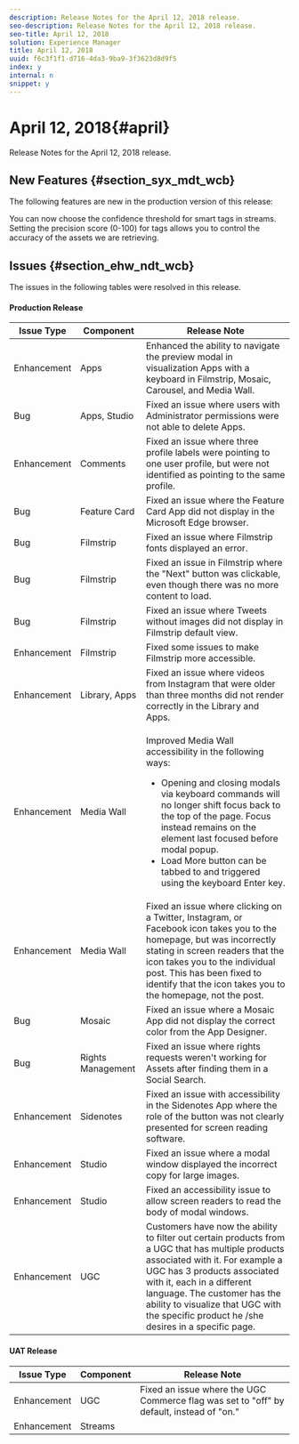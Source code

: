 ```yaml
---
description: Release Notes for the April 12, 2018 release.
seo-description: Release Notes for the April 12, 2018 release.
seo-title: April 12, 2018
solution: Experience Manager
title: April 12, 2018
uuid: f6c3f1f1-d716-4da3-9ba9-3f3623d8d9f5
index: y
internal: n
snippet: y
---
```


# April 12, 2018{#april}

Release Notes for the April 12, 2018 release.

## New Features {#section_syx_mdt_wcb}

The following features are new in the production version of this release:

You can now choose the confidence threshold for smart tags in streams. Setting the precision score (0-100) for tags allows you to control the accuracy of the assets we are retrieving.

## Issues {#section_ehw_ndt_wcb}

The issues in the following tables were resolved in this release.

#### Production Release
<table id="table_f5w_4xk_mdb">  
 <thead> 
  <tr> 
   <th class="entry"> <b>Issue Type</b> </th> 
   <th class="entry"> <b>Component</b> </th> 
   <th class="entry"> <b>Release Note</b> </th> 
  </tr> 
 </thead>
 <tbody> 
  <tr> 
   <td> Enhancement</td> 
   <td> Apps</td> 
   <td> Enhanced the ability to navigate the preview modal in visualization Apps with a keyboard in Filmstrip, Mosaic, Carousel, and Media Wall.</td> 
  </tr> 
  <tr> 
   <td> Bug</td> 
   <td> Apps, Studio</td> 
   <td> Fixed an issue where users with Administrator permissions were not able to delete Apps.</td> 
  </tr> 
  <tr> 
   <td> Enhancement</td> 
   <td> Comments</td> 
   <td> Fixed an issue where three profile labels were pointing to one user profile, but were not identified as pointing to the same profile.</td> 
  </tr> 
  <tr> 
   <td> Bug</td> 
   <td> Feature Card</td> 
   <td> Fixed an issue where the Feature Card App did not display in the Microsoft Edge browser.</td> 
  </tr> 
  <tr> 
   <td> Bug</td> 
   <td> Filmstrip</td> 
   <td> Fixed an issue where Filmstrip fonts displayed an error.</td> 
  </tr> 
  <tr> 
   <td> Bug</td> 
   <td> Filmstrip</td> 
   <td> Fixed an issue in Filmstrip where the "Next" button was clickable, even though there was no more content to load.</td> 
  </tr> 
  <tr> 
   <td> Bug</td> 
   <td> Filmstrip</td> 
   <td> Fixed an issue where Tweets without images did not display in Filmstrip default view.</td> 
  </tr> 
  <tr> 
   <td> Enhancement</td> 
   <td> Filmstrip</td> 
   <td> Fixed some issues to make Filmstrip more accessible.</td> 
  </tr> 
  <tr> 
   <td> Enhancement</td> 
   <td> Library, Apps</td> 
   <td> Fixed an issue where videos from Instagram that were older than three months did not render correctly in the Library and Apps.</td> 
  </tr> 
  <tr> 
   <td> Enhancement</td> 
   <td> Media Wall</td> 
   <td> <p>Improved Media Wall accessibility in the following ways: </p> 
    <ul id="ul_tcq_r1l_mdb"> 
     <li>Opening and closing modals via keyboard commands will no longer shift focus back to the top of the page. Focus instead remains on the element last focused before modal popup. </li> 
     <li>Load More button can be tabbed to and triggered using the keyboard Enter key.</li> 
    </ul> </td> 
  </tr> 
  <tr> 
   <td> Enhancement</td> 
   <td> Media Wall</td> 
   <td> Fixed an issue where clicking on a Twitter, Instagram, or Facebook icon takes you to the homepage, but was incorrectly stating in screen readers that the icon takes you to the individual post. This has been fixed to identify that the icon takes you to the homepage, not the post.</td> 
  </tr> 
  <tr> 
   <td> Bug</td> 
   <td> Mosaic</td> 
   <td> Fixed an issue where a Mosaic App did not display the correct color from the App Designer.</td> 
  </tr> 
  <tr> 
   <td> Bug</td> 
   <td> Rights Management</td> 
   <td> Fixed an issue where rights requests weren't working for Assets after finding them in a Social Search.</td> 
  </tr> 
  <tr> 
   <td> Enhancement</td> 
   <td> Sidenotes</td> 
   <td> Fixed an issue with accessibility in the Sidenotes App where the role of the button was not clearly presented for screen reading software.</td> 
  </tr> 
  <tr> 
   <td> Enhancement</td> 
   <td> Studio</td> 
   <td> Fixed an issue where a modal window displayed the incorrect copy for large images.</td> 
  </tr> 
  <tr> 
   <td> Enhancement</td> 
   <td> Studio</td> 
   <td> Fixed an accessibility issue to allow screen readers to read the body of modal windows.</td> 
  </tr> 
  <tr> 
   <td> Enhancement</td> 
   <td> UGC</td> 
   <td> Customers have now the ability to filter out certain products from a UGC that has multiple products associated with it. For example a UGC has 3 products associated with it, each in a different language. The customer has the ability to visualize that UGC with the specific product he /she desires in a specific page.</td> 
  </tr> 
 </tbody> 
</table>



#### UAT Release
|  **Issue Type** | **Component** | **Release Note** |
|---|---|---|
|  Enhancement | UGC | Fixed an issue where the UGC Commerce flag was set to "off" by default, instead of "on." |
|  Enhancement | Streams | |

